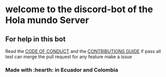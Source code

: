 # welcome to the discord-bot of the Hola mundo Server

## For help in this bot 

Read the [CODE OF CONDUCT](CODE_OF_CONDUCT.md) and the [CONTRIBUTIONS GUIDE](contribs.md) if pass all test can merge the pull request for any feature make a issue

### Made with :hearth: in Ecuador and Colombia
